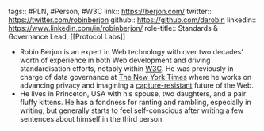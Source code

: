 tags:: #PLN, #Person, #W3C 
link:: https://berjon.com/
twitter:: https://twitter.com/robinberjon
github:: https://github.com/darobin
linkedin:: https://www.linkedin.com/in/robinberjon/
role-title:: Standards & Governance Lead, [[Protocol Labs]]

- Robin Berjon is an expert in Web technology with over two decades’ worth of experience in both Web development and driving standardisation efforts, notably within [W3C](https://www.w3.org/). He was previously in charge of data governance at [The New York Times](https://nytimes.com/) where he works on advancing privacy and imagining a [capture-resistant](https://berjon.com/capture-resistance/) future of the Web.
- He lives in Princeton, USA with his spouse, two daughters, and a pair fluffy kittens. He has a fondness for ranting and rambling, especially in writing, but generally starts to feel self-conscious after writing a few sentences about himself in the third person.